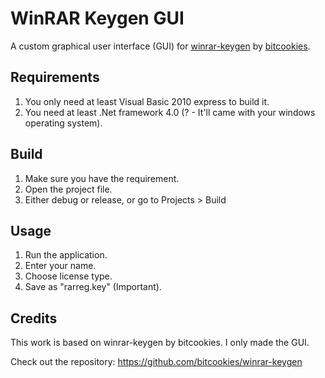 # WinRAR Keygen GUI

A custom graphical user interface (GUI) for [winrar-keygen](https://github.com/bitcookies/winrar-keygen) by [bitcookies](https://github.com/bitcookies).

## Requirements

1. You only need at least Visual Basic 2010 express to build it.
2. You need at least .Net framework 4.0 (? - It'll came with your windows operating system).

## Build

1. Make sure you have the requirement.
2. Open the project file.
3. Either debug or release, or go to Projects > Build

## Usage

1. Run the application.
2. Enter your name.
3. Choose license type.
4. Save as "rarreg.key" (Important).

## Credits

This work is based on winrar-keygen by bitcookies. I only made the GUI.

Check out the repository: https://github.com/bitcookies/winrar-keygen
